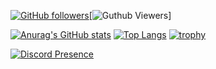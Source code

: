 [![GitHub followers](https://img.shields.io/github/followers/aic-6301?style=social)](https://github.com/aic-6301)[![Guthub Viewers](https://komarev.com/ghpvc/?username=your-github-username)]

[![Anurag's GitHub stats](https://github-readme-stats.vercel.app/api?username=aic-6301&locale=ja&theme=nord&layout=compact)](https://github.com/anuraghazra/github-readme-stats)
[![Top Langs](https://github-readme-stats.vercel.app/api/top-langs?username=aic-6301&locale=ja&theme=nord&layout=compact)](https://github.com/anuraghazra/github-readme-stats)
[![trophy](https://github-profile-trophy.vercel.app/?username=aic-6301&theme=nord&locale=ja)](https://github.com/ryo-ma/github-profile-trophy)

[![Discord Presence](https://lanyard.cnrad.dev/api/964887498436276305)](https://discord.com/users/964887498436276305)
